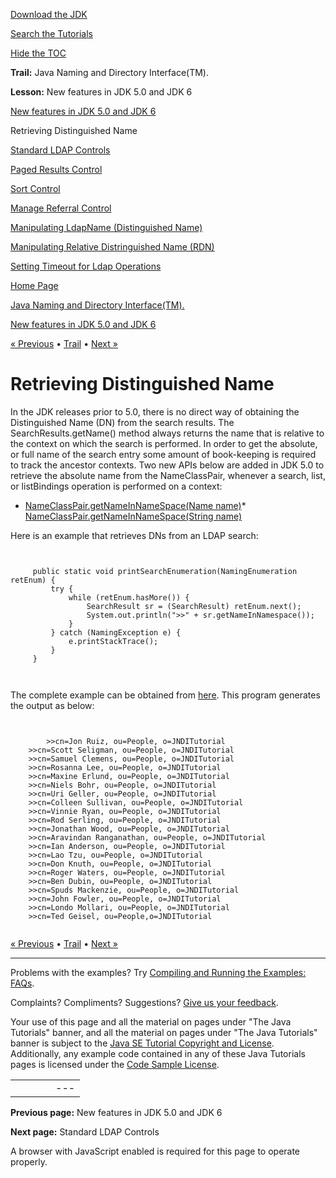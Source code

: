 [Download
the JDK](http://java.sun.com/javase/6/download.jsp)
  
[Search the
Tutorials](../../search.html)
  
[Hide the TOC](javascript:toggleLeft())

**Trail:** Java Naming and Directory Interface(TM).
  
**Lesson:** New features in JDK 5.0 and JDK 6

[New features in JDK 5.0 and JDK 6](index.html)

Retrieving Distinguished Name

[Standard LDAP Controls](controls-std.html)

[Paged Results Control](paged-results.html)

[Sort Control](sort.html)

[Manage Referral Control](mdsaIT.html)

[Manipulating LdapName (Distinguished Name)](ldapname.html)

[Manipulating Relative Distringuished Name (RDN)](rdn.html)

[Setting Timeout for Ldap Operations](readtimeout.html)

[Home Page](../../index.html)
>
[Java Naming and Directory Interface(TM).](../index.html)
>
[New features in JDK 5.0 and JDK 6](index.html)

[« Previous](index.html) • [Trail](../TOC.html) • [Next »](controls-std.html)

# Retrieving Distinguished Name

In the JDK releases prior to 5.0, there is no direct way of
obtaining the Distinguished Name (DN) from the search results.
The SearchResults.getName() method always returns the name that
is relative to the context on which the search is performed.
In order to get the absolute, or full name of the search entry
some amount of book-keeping is required to track the
ancestor contexts.
Two new APIs below are added in JDK 5.0 to retrieve the
absolute name from the NameClassPair, whenever a search, list, or
listBindings operation is performed on a context:

* [NameClassPair.getNameInNameSpace(Name name)](http://download.oracle.com/javase/7/docs/api/javax/naming/NameClassPair.html#getNameInNamespace(Name))* [NameClassPair.getNameInNameSpace(String name)](http://download.oracle.com/javase/7/docs/api/javax/naming/NameClassPair.html#getNameInNamespace(String))

Here is an example that retrieves DNs from an LDAP search:

```

    
     public static void printSearchEnumeration(NamingEnumeration retEnum) {
         try {
             while (retEnum.hasMore()) {
                 SearchResult sr = (SearchResult) retEnum.next();
                 System.out.println(">>" + sr.getNameInNamespace());
             }
         } catch (NamingException e) {
             e.printStackTrace();
         }
     }
    
    
```

The complete example can be obtained from [here](examples/FullName.java).
This program generates the output as below:

```

    
        >>cn=Jon Ruiz, ou=People, o=JNDITutorial
	>>cn=Scott Seligman, ou=People, o=JNDITutorial
	>>cn=Samuel Clemens, ou=People, o=JNDITutorial
	>>cn=Rosanna Lee, ou=People, o=JNDITutorial
	>>cn=Maxine Erlund, ou=People, o=JNDITutorial
	>>cn=Niels Bohr, ou=People, o=JNDITutorial
	>>cn=Uri Geller, ou=People, o=JNDITutorial
	>>cn=Colleen Sullivan, ou=People, o=JNDITutorial
	>>cn=Vinnie Ryan, ou=People, o=JNDITutorial
	>>cn=Rod Serling, ou=People, o=JNDITutorial
	>>cn=Jonathan Wood, ou=People, o=JNDITutorial
	>>cn=Aravindan Ranganathan, ou=People, o=JNDITutorial
	>>cn=Ian Anderson, ou=People, o=JNDITutorial
	>>cn=Lao Tzu, ou=People, o=JNDITutorial
	>>cn=Don Knuth, ou=People, o=JNDITutorial
	>>cn=Roger Waters, ou=People, o=JNDITutorial
	>>cn=Ben Dubin, ou=People, o=JNDITutorial
	>>cn=Spuds Mackenzie, ou=People, o=JNDITutorial
	>>cn=John Fowler, ou=People, o=JNDITutorial
	>>cn=Londo Mollari, ou=People, o=JNDITutorial
	>>cn=Ted Geisel, ou=People,o=JNDITutorial 
    
```

[« Previous](index.html)
•
[Trail](../TOC.html)
•
[Next »](controls-std.html)

---

Problems with the examples? Try [Compiling and Running
the Examples: FAQs](../../information/run-examples.html).
  
Complaints? Compliments? Suggestions? [Give
us your feedback](http://download.oracle.com/javase/feedback.html).

Your use of this page and all the material on pages under "The Java Tutorials" banner,
and all the material on pages under "The Java Tutorials" banner is subject to the [Java SE Tutorial Copyright
and License](../../information/license.html).
Additionally, any example code contained in any of these Java
Tutorials pages is licensed under the
[Code
Sample License](http://developers.sun.com/license/berkeley_license.html).

|  |  |  |  |  |
| --- | --- | --- | --- | --- |
| |  |  | | --- | --- | | duke image | Oracle logo | | [About Oracle](http://www.oracle.com/us/corporate/index.html) | [Oracle Technology Network](http://www.oracle.com/technology/index.html) | [Terms of Service](https://www.samplecode.oracle.com/servlets/CompulsoryClickThrough?type=TermsOfService) | Copyright © 1995, 2011 Oracle and/or its affiliates. All rights reserved. |

**Previous page:** New features in JDK 5.0 and JDK 6
  
**Next page:** Standard LDAP Controls




A browser with JavaScript enabled is required for this page to operate properly.